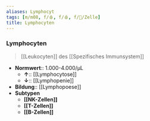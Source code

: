 ```yaml
---
aliases: Lymphocyt
tags: [m/m08, f/🩸, f/🩸, f/🔬/Zelle]
title: Lymphocyten
---
```

### Lymphocyten
> [[Leukocyten]] des [[Spezifisches Immunsystem]]
- **Normwert**:: 1.000-4.000/μL
	- **↑**:: [[Lymphocytose]]
	- **↓**:: [[Lymphopenie]]
- **Bildung**:: [[Lymphopoese]]
- **Subtypen**
	- **[[NK-Zellen]]**
	- **[[T-Zellen]]**
	- **[[B-Zellen]]**